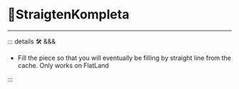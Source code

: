 # 🔻<via>StraigtenKompleta</via>

---

<!-- =================================================== -->
<!-- =================================================== -->
<!-- =================================================== -->
<!-- =================================================== -->
<!-- =================================================== -->
::: details 🛠 <dev>&&&</dev>

- Fill the piece so that you will eventually be filling by straight line from the cache. Only works on FlatLand

:::

